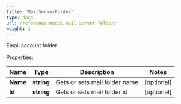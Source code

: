 ```yaml
---
title: "MailServerFolder"
type: docs
url: /reference-model-mail-server-folder/
weight: 1
---
```

Email account folder             

Properties:

Name | Type | Description | Notes
---- | ---- | ----------- | -----
**Name** | **string** | Gets or sets mail folder name              | [optional] 
**Id** | **string** | Gets or sets mail folder id              | [optional] 


